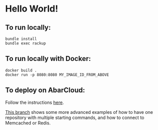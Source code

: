 # Hello World!

## To run locally:

```
bundle install
bundle exec rackup
```


## To run locally with Docker:

```
docker build .
docker run -p 8080:8080 MY_IMAGE_ID_FROM_ABOVE
```


## To deploy on AbarCloud:

Follow the instructions [here](https://docs.abarcloud.com).

[This branch](https://github.com/abarcloud/hello_world/tree/advanced) shows some more advanced examples of how to have one repository with multiple starting commands, and how to connect to Memcached or Redis.
